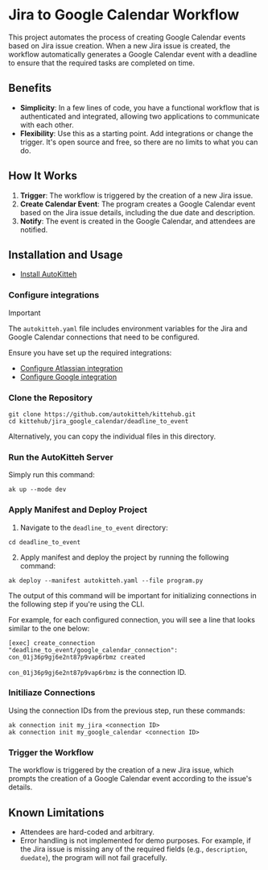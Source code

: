 # Jira to Google Calendar Workflow

This project automates the process of creating Google Calendar events based on Jira issue creation. When a new Jira issue is created, the workflow automatically generates a Google Calendar event with a deadline to ensure that the required tasks are completed on time.

## Benefits

- **Simplicity**: In a few lines of code, you have a functional workflow that is authenticated and integrated, allowing two applications to communicate with each other.
- **Flexibility**: Use this as a starting point. Add integrations or change the trigger. It's open source and free, so there are no limits to what you can do.

## How It Works

1. **Trigger**: The workflow is triggered by the creation of a new Jira issue.
2. **Create Calendar Event**: The program creates a Google Calendar event based on the Jira issue details, including the due date and description.
3. **Notify**: The event is created in the Google Calendar, and attendees are notified.

## Installation and Usage 

- [Install AutoKitteh](https://docs.autokitteh.com/get_started/install)

### Configure integrations

> [!IMPORTANT]
> The `autokitteh.yaml` file includes environment variables for the Jira and Google Calendar connections that need to be configured.

Ensure you have set up the required integrations:

- [Configure Atlassian integration](https://docs.autokitteh.com/config/integrations/atlassian)
- [Configure Google integration](https://docs.autokitteh.com/config/integrations/google)

### Clone the Repository

```shell
git clone https://github.com/autokitteh/kittehub.git
cd kittehub/jira_google_calendar/deadline_to_event
```

Alternatively, you can copy the individual files in this directory.

### Run the AutoKitteh Server

Simply run this command:

```shell
ak up --mode dev
```

### Apply Manifest and Deploy Project

1. Navigate to the `deadline_to_event` directory:

```shell
cd deadline_to_event
```

2. Apply manifest and deploy the project by running the following command:

```shell
ak deploy --manifest autokitteh.yaml --file program.py
```

The output of this command will be important for initializing connections in the following step if you're using the CLI.

For example, for each configured connection, you will see a line that looks similar to the one below:

```shell
[exec] create_connection "deadline_to_event/google_calendar_connection": con_01j36p9gj6e2nt87p9vap6rbmz created
```

`con_01j36p9gj6e2nt87p9vap6rbmz` is the connection ID.

### Initiliaze Connections

Using the connection IDs from the previous step, run these commands:

```shell
ak connection init my_jira <connection ID>
ak connection init my_google_calendar <connection ID>
```

### Trigger the Workflow

The workflow is triggered by the creation of a new Jira issue, which prompts the creation of a Google Calendar event according to the issue's details.

## Known Limitations

- Attendees are hard-coded and arbitrary.
- Error handling is not implemented for demo purposes. For example, if the Jira issue is missing any of the required fields (e.g., `description`, `duedate`), the program will not fail gracefully.
